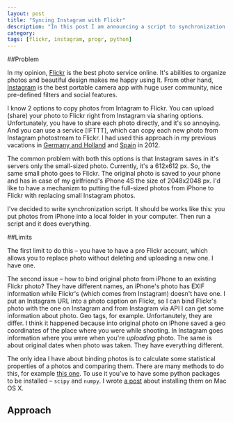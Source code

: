 ```yaml
---
layout: post
title: "Syncing Instagram with Flickr"
description: "In this post I am announcing a script to synchronization Instagram with Flickr using high-res photos"
category: 
tags: [flickr, instagram, progr, python]
---
```


##Problem 

In my opinion, [Flickr] is the best photo service online. It's abilities to organize photos and beautiful design makes me happy using It. From other hand, [Instagram] is the best portable camera app with huge user community, nice pre-defined filters and social features. 

I know 2 options to copy photos from Intagram to Flickr. You can upload (share) your photo to Flickr right from Instagram via sharing options. Unfortunately, you have to share each photo directly, and it's so annoying. And you can use a service [IFTTT], which can copy each new photo from Instagram photostream to Flickr. I had used this approach in my previous vacations in [Germany and Holland] and [Spain] in 2012.

The common problem with both this options is that Instagram saves in it's servers only the small-sized photo. Currently, it's a 612x612 px. So, the same small photo goes to Flickr. The original photo is saved to your phone and has in case of my girlfriend's iPhone 4S the size of 2048x2048 px. I'd like to have a mechanizm to putting the full-sized photos from iPhone to Flickr with replacing small Instagram photos. 

I've decided to write synchronization script. It should be works like this: you put photos from iPhone into a local folder in your computer. Then run a script and it does everything. 

##Limits

The first limit to do this – you have to have a pro Flickr account, which allows you to replace photo without deleting and uploading a new one. I have one. 

The second issue – how to bind original photo from iPhone to an existing Flickr photo? They have different names, an iPhone's photo has EXIF information while Flickr's (which comes from Instagram) doesn't have one. I put an Instagram URL into a photo caption on Flickr, so I can bind Flickr's photo with the one on Instagram and from Instagram via API I can get some information about photo. Geo tags, for example. Unfortanutely, they are differ. I think it happened because into original photo on iPhone saved a geo coordinates of the place where you were while shooting. In Instagram goes information where you were when you're *uploading* photo. The same is about original dates when photo was taken. They have everything different.

The only idea I have about binding photos is to calculate some statistical properties of a photos and comparing them. There are many methods to do this, for example [this one][stackoverflow-image-comparison-algorithm]. To use it you've to have some python packages to be installed – `scipy` and `numpy`. I wrote [a post][installing-scipy-numpy] about installing them on Mac OS X.

<!--You have to copy photos from your phone to a folder in your computer and then run the script `Instagram2Flickr.py`.-->

## Approach



[Flickr]: http://flickr.com
[Instagram]: http://instagr.am
[Germany and Holland]: http://localhost
[Spain]: http://localhost
[IFFT]: http://ifttt.com 
[stackoverflow-image-comparison-algorithm]: http://stackoverflow.com/questions/1819124/image-comparison-algorithm
[installing-scipy-numpy]: /2012/09/30/installing-scipy-and-numpy-in-macosx.html
